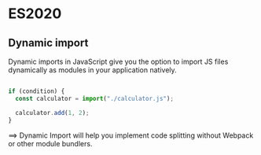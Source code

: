 # ES2020
## Dynamic import

Dynamic imports in JavaScript give you the option to import JS files dynamically as modules in your application natively.  

```js

if (condition) {
  const calculator = import("./calculator.js");

  calculator.add(1, 2);
}


```

==> Dynamic Import will help you implement code splitting without Webpack or other module bundlers. 